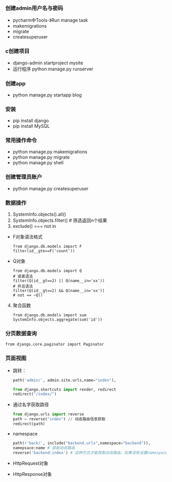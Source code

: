 ### 创建admin用户名与密码
- pycharm中Tools-》Run manage task
- makemigrations
- migrate
- createsuperuser

### c创建项目
- django-admin startproject mysite
- 运行程序 python manage.py runserver
### 创建app
- python manage.py startapp blog

### 安装
- pip install django
- pip install MySQL

### 常用操作命令
- python manage.py makemigrations
- python manage.py migrate
- python manage.py shell

### 创建管理员账户
- python manage.py createsuperuser

### 数据操作
1. SystemInfo.objects().all()
2. SystemInfo.objects.filter() # 筛选返回n个结果
3. exclude() === not in
- F对象语法格式

  ```django
  from django.db.models import F
  filter(id__gte==F('count'))
  ```

- Q对象

  ```django
  from django.db.models import Q
  # 或者语法
  filter(Q(id__gt==2) || Q(name__in='xx'))
  # 并且语法
  filter(Q(id__gt==2) && Q(name__in='xx'))
  # not == ~Q()
  ```

4. 聚合函数

   ```
   from django.db.models import sum
   SystemInfo.objects.aggregate(sum('id'))
   ```




### 分页数据查询

```
from django.core.paginator import Paginator
```

### 页面视图

- 跳转： 

  ```python
  path('admin/', admin.site.urls,name="index"),
  
  from django.shortcuts import render, redirect
  redirect("/index/")
  ```

- 通过名字获取路径

  ```python
  from django.urls import reverse
  path = reverse("index") // 动态路由信息获取
  redirect(path)
  ```

- namespace

  ```python
  path(r'back/', include("backend.urls",namespace="backend")),
  namepsace:name # 获取动态路由
  reverse('backend:index') # 这种方式才能获取动态路由，如果没有设置namespace，则根据name获取
  ```

- HttpRequest对象

- HttpResponse对象